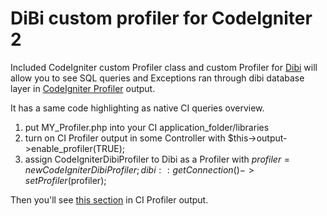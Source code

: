 DiBi custom profiler for CodeIgniter 2
======================================

Included CodeIgniter custom Profiler class and custom Profiler for [Dibi](http://dibiphp.com/) will allow you to see SQL queries and Exceptions ran through dibi database layer in
[CodeIgniter Profiler](http://codeigniter.com/user_guide/general/profiling.html) output.

It has a same code highlighting as native CI queries overview.

1. put MY_Profiler.php into your CI application_folder/libraries
2. turn on CI Profiler output in some Controller with $this->output->enable_profiler(TRUE);
3. assign CodeIgniterDibiProfiler to Dibi as a Profiler with $profiler = new CodeIgniterDibiProfiler; dibi::getConnection()->setProfiler($profiler);

Then you'll see [this section](http://awesomescreenshot.com/0de7wce6d) in CI Profiler output.